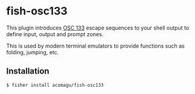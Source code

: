 # fish-osc133

This plugin introduces [OSC 133](https://gitlab.freedesktop.org/Per_Bothner/specifications/blob/master/proposals/semantic-prompts.md) escape sequences to your shell output to define input, output and prompt zones.

This is used by modern terminal emulators to provide functions such as folding, jumping, etc.

## Installation

```fish
$ fisher install acomagu/fish-osc133
```
